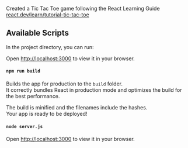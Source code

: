 Created a Tic Tac Toe game following the React Learning Guide  
[react.dev/learn/tutorial-tic-tac-toe](https://react.dev/learn/tutorial-tic-tac-toe)

## Available Scripts

In the project directory, you can run:


Open [http://localhost:3000](http://localhost:3000) to view it in your browser.


#### `npm run build`  
Builds the app for production to the `build` folder.\
It correctly bundles React in production mode and optimizes the build for the best performance.

The build is minified and the filenames include the hashes.\
Your app is ready to be deployed!


#### `node server.js`  
Open [http://localhost:3000](http://localhost:3000) to view it in your browser.

